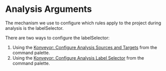 Analysis Arguments
==================

The mechanism we use to configure which rules apply to the project during analysis is the labelSelector.

There are two ways to configure the labelSelector:

1. Using the [Konveyor: Configure Analysis Sources and Targets](command:konveyor.configureSourcesTargets) from the command palette.
2. Using the [Konveyor: Configure Analysis Label Selector](command:konveyor.configureLabelSelector) from the command palette.
